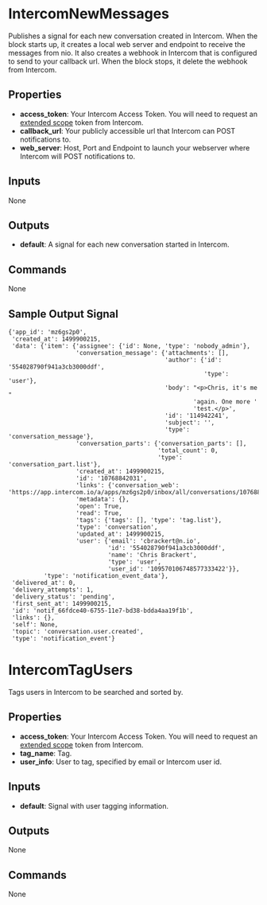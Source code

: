 IntercomNewMessages
===================
Publishes a signal for each new conversation created in Intercom. When the block starts up, it creates a local web server and endpoint to receive the messages from nio. It also creates a webhook in Intercom that is configured to send to your callback url. When the block stops, it delete the webhook from Intercom.

Properties
----------
- **access_token**: Your Intercom Access Token. You will need to request an [extended scope](https://developers.intercom.com/docs/personal-access-tokens#section-extended-scopes) token from Intercom.
- **callback_url**: Your publicly accessible url that Intercom can POST notifications to.
- **web_server**: Host, Port and Endpoint to launch your webserver where Intercom will POST notifications to.

Inputs
------
None

Outputs
-------
- **default**: A signal for each new conversation started in Intercom.

Commands
--------
None

Sample Output Signal
--------------------
```
{'app_id': 'mz6gs2p0',
 'created_at': 1499900215,
 'data': {'item': {'assignee': {'id': None, 'type': 'nobody_admin'},
                   'conversation_message': {'attachments': [],
                                            'author': {'id': '554028790f941a3cb3000ddf',
                                                       'type': 'user'},
                                            'body': "<p>Chris, it's me "
                                                    'again. One more '
                                                    'test.</p>',
                                            'id': '114942241',
                                            'subject': '',
                                            'type': 'conversation_message'},
                   'conversation_parts': {'conversation_parts': [],
                                          'total_count': 0,
                                          'type': 'conversation_part.list'},
                   'created_at': 1499900215,
                   'id': '10768842031',
                   'links': {'conversation_web': 'https://app.intercom.io/a/apps/mz6gs2p0/inbox/all/conversations/10768842031'},
                   'metadata': {},
                   'open': True,
                   'read': True,
                   'tags': {'tags': [], 'type': 'tag.list'},
                   'type': 'conversation',
                   'updated_at': 1499900215,
                   'user': {'email': 'cbrackert@n.io',
                            'id': '554028790f941a3cb3000ddf',
                            'name': 'Chris Brackert',
                            'type': 'user',
                            'user_id': '109570106748577333422'}},
          'type': 'notification_event_data'},
 'delivered_at': 0,
 'delivery_attempts': 1,
 'delivery_status': 'pending',
 'first_sent_at': 1499900215,
 'id': 'notif_66fdce40-6755-11e7-bd38-bdda4aa19f1b',
 'links': {},
 'self': None,
 'topic': 'conversation.user.created',
 'type': 'notification_event'}
```

IntercomTagUsers
================
Tags users in Intercom to be searched and sorted by.

Properties
----------
- **access_token**: Your Intercom Access Token. You will need to request an [extended scope](https://developers.intercom.com/docs/personal-access-tokens#section-extended-scopes) token from Intercom.
- **tag_name**: Tag.
- **user_info**: User to tag, specified by email or Intercom user id.

Inputs
------
- **default**: Signal with user tagging information.

Outputs
-------
None

Commands
--------
None

